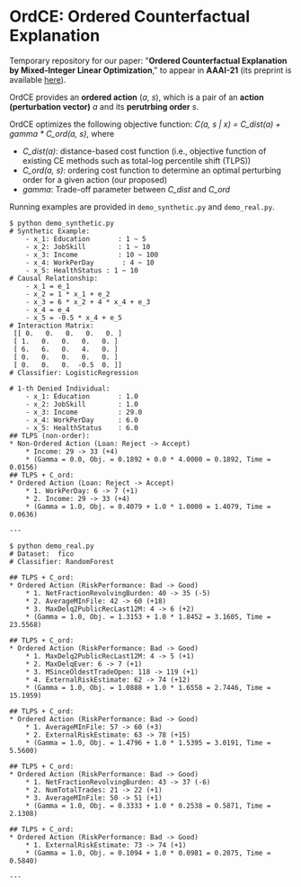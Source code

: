 # OrdCE: Ordered Counterfactual Explanation

Temporary repository for our paper: "**Ordered Counterfactual Explanation by Mixed-Integer Linear Optimization**," to appear in **AAAI-21** (its preprint is available [here](https://arxiv.org/abs/2012.11782)).

OrdCE provides an **ordered action** (*a*, *s*), which is a pair of an **action (perturbation vector)** *a* and its **perutrbing order** *s*. 

OrdCE optimizes the following objective function: *C(a, s | x) = C_dist(a) + gamma * C_ord(a, s)*, where
* *C_dist(a)*: distance-based cost function (i.e., objective function of existing CE methods such as total-log percentile shift (TLPS))
* *C_ord(a, s)*: ordering cost function to determine an optimal perturbing order for a given action (our proposed)
* *gamma*: Trade-off parameter between *C_dist* and *C_ord*

Running examples are provided in `demo_synthetic.py` and `demo_real.py`.
```
$ python demo_synthetic.py 
# Synthetic Example:
	- x_1: Education       : 1 ~ 5
	- x_2: JobSkill        : 1 ~ 10
	- x_3: Income          : 10 ~ 100
	- x_4: WorkPerDay       : 4 ~ 10
	- x_5: HealthStatus : 1 ~ 10
# Causal Relationship:
	- x_1 = e_1
	- x_2 = 1 * x_1 + e_2
	- x_3 = 6 * x_2 + 4 * x_4 + e_3
	- x_4 = e_4
	- x_5 = -0.5 * x_4 + e_5
# Interaction Matrix: 
 [[ 0.   0.   0.   0.   0. ]
 [ 1.   0.   0.   0.   0. ]
 [ 6.   6.   0.   4.   0. ]
 [ 0.   0.   0.   0.   0. ]
 [ 0.   0.   0.  -0.5  0. ]]
# Classifier: LogisticRegression

# 1-th Denied Individual: 
	- x_1: Education       : 1.0
	- x_2: JobSkill        : 1.0
	- x_3: Income          : 29.0
	- x_4: WorkPerDay      : 6.0
	- x_5: HealthStatus    : 6.0
## TLPS (non-order):
* Non-Ordered Action (Loan: Reject -> Accept)
	* Income: 29 -> 33 (+4)
	* (Gamma = 0.0, Obj. = 0.1892 + 0.0 * 4.0000 = 0.1892, Time = 0.0156)
## TLPS + C_ord: 
* Ordered Action (Loan: Reject -> Accept)
	* 1. WorkPerDay: 6 -> 7 (+1)
	* 2. Income: 29 -> 33 (+4)
	* (Gamma = 1.0, Obj. = 0.4079 + 1.0 * 1.0000 = 1.4079, Time = 0.0636)

---
```

```
$ python demo_real.py 
# Dataset:  fico
# Classifier: RandomForest

## TLPS + C_ord: 
* Ordered Action (RiskPerformance: Bad -> Good)
	* 1. NetFractionRevolvingBurden: 40 -> 35 (-5)
	* 2. AverageMInFile: 42 -> 60 (+18)
	* 3. MaxDelq2PublicRecLast12M: 4 -> 6 (+2)
	* (Gamma = 1.0, Obj. = 1.3153 + 1.0 * 1.8452 = 3.1605, Time = 23.5568)

## TLPS + C_ord: 
* Ordered Action (RiskPerformance: Bad -> Good)
	* 1. MaxDelq2PublicRecLast12M: 4 -> 5 (+1)
	* 2. MaxDelqEver: 6 -> 7 (+1)
	* 3. MSinceOldestTradeOpen: 118 -> 119 (+1)
	* 4. ExternalRiskEstimate: 62 -> 74 (+12)
	* (Gamma = 1.0, Obj. = 1.0888 + 1.0 * 1.6558 = 2.7446, Time = 15.1959)

## TLPS + C_ord: 
* Ordered Action (RiskPerformance: Bad -> Good)
	* 1. AverageMInFile: 57 -> 60 (+3)
	* 2. ExternalRiskEstimate: 63 -> 78 (+15)
	* (Gamma = 1.0, Obj. = 1.4796 + 1.0 * 1.5395 = 3.0191, Time = 5.5600)

## TLPS + C_ord: 
* Ordered Action (RiskPerformance: Bad -> Good)
	* 1. NetFractionRevolvingBurden: 43 -> 37 (-6)
	* 2. NumTotalTrades: 21 -> 22 (+1)
	* 3. AverageMInFile: 50 -> 51 (+1)
	* (Gamma = 1.0, Obj. = 0.3333 + 1.0 * 0.2538 = 0.5871, Time = 2.1308)

## TLPS + C_ord: 
* Ordered Action (RiskPerformance: Bad -> Good)
	* 1. ExternalRiskEstimate: 73 -> 74 (+1)
	* (Gamma = 1.0, Obj. = 0.1094 + 1.0 * 0.0981 = 0.2075, Time = 0.5840)

---
```
